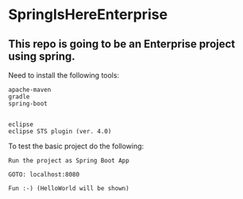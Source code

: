 # SpringIsHereEnterprise
## This repo is going to be an Enterprise project using spring.

Need to install the following tools:
```
apache-maven
gradle
spring-boot


eclipse
eclipse STS plugin (ver. 4.0)
```

To test the basic project do the following:
```
Run the project as Spring Boot App

GOTO: localhost:8080

Fun :-) (HelloWorld will be shown)
```

